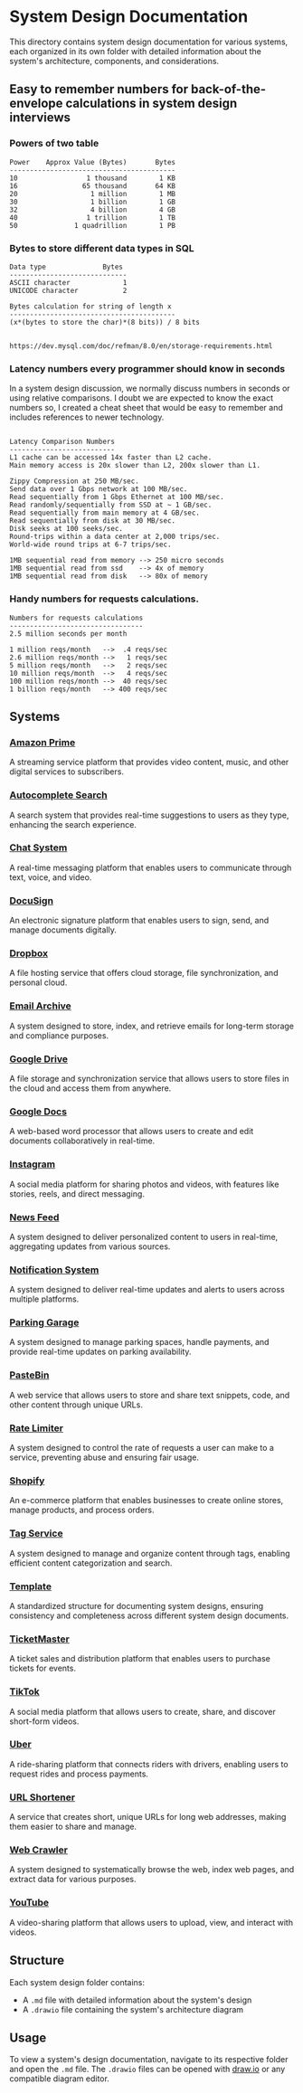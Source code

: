 # System Design Documentation

This directory contains system design documentation for various systems, each organized in its own folder with detailed information about the system's architecture, components, and considerations.

## Easy to remember numbers for back-of-the-envelope calculations in system design interviews

### Powers of two table

```
Power    Approx Value (Bytes)       Bytes
-----------------------------------------
10                 1 thousand        1 KB
16                65 thousand       64 KB
20                  1 million        1 MB
30                  1 billion        1 GB
32                  4 billion        4 GB
40                 1 trillion        1 TB
50              1 quadrillion        1 PB
```

### Bytes to store different data types in SQL

```
Data type              Bytes
-----------------------------
ASCII character             1
UNICODE character           2

Bytes calculation for string of length x
-----------------------------------------
(x*(bytes to store the char)*(8 bits)) / 8 bits


https://dev.mysql.com/doc/refman/8.0/en/storage-requirements.html
```

### Latency numbers every programmer should know in seconds

In a system design discussion, we normally discuss numbers in seconds or using relative comparisons.
I doubt we are expected to know the exact numbers so, I created a cheat sheet that would be easy to remember and includes references to newer technology.
```

Latency Comparison Numbers
--------------------------
L1 cache can be accessed 14x faster than L2 cache.
Main memory access is 20x slower than L2, 200x slower than L1.

Zippy Compression at 250 MB/sec.
Send data over 1 Gbps network at 100 MB/sec.
Read sequentially from 1 Gbps Ethernet at 100 MB/sec.
Read randomly/sequentially from SSD at ~ 1 GB/sec.
Read sequentially from main memory at 4 GB/sec.
Read sequentially from disk at 30 MB/sec.
Disk seeks at 100 seeks/sec.
Round-trips within a data center at 2,000 trips/sec.
World-wide round trips at 6-7 trips/sec.

1MB sequential read from memory --> 250 micro seconds
1MB sequential read from ssd    --> 4x of memory
1MB sequential read from disk   --> 80x of memory
```

### Handy numbers for requests calculations.
```
Numbers for requests calculations
---------------------------------
2.5 million seconds per month

1 million reqs/month   -->  .4 reqs/sec
2.6 million reqs/month -->   1 reqs/sec
5 million reqs/month   -->   2 reqs/sec
10 million reqs/month  -->   4 reqs/sec
100 million reqs/month -->  40 reqs/sec
1 billion reqs/month   --> 400 reqs/sec
```

## Systems

### [Amazon Prime](amazon-prime/amazon-prime.md)
A streaming service platform that provides video content, music, and other digital services to subscribers.

### [Autocomplete Search](autocomplete-search/autocomplete-search.md)
A search system that provides real-time suggestions to users as they type, enhancing the search experience.

### [Chat System](chat-system/chat-system.md)
A real-time messaging platform that enables users to communicate through text, voice, and video.

### [DocuSign](docusign/docusign.md)
An electronic signature platform that enables users to sign, send, and manage documents digitally.

### [Dropbox](dropbox/dropbox.md)
A file hosting service that offers cloud storage, file synchronization, and personal cloud.

### [Email Archive](email-archive/email-archive.md)
A system designed to store, index, and retrieve emails for long-term storage and compliance purposes.

### [Google Drive](google-drive/google-drive.md)
A file storage and synchronization service that allows users to store files in the cloud and access them from anywhere.

### [Google Docs](google-docs/google-docs.md)
A web-based word processor that allows users to create and edit documents collaboratively in real-time.

### [Instagram](instagram/instagram.md)
A social media platform for sharing photos and videos, with features like stories, reels, and direct messaging.

### [News Feed](news-feed/news-feed.md)
A system designed to deliver personalized content to users in real-time, aggregating updates from various sources.

### [Notification System](notification-system/notification-system.md)
A system designed to deliver real-time updates and alerts to users across multiple platforms.

### [Parking Garage](parking-garage/parking-garage.md)
A system designed to manage parking spaces, handle payments, and provide real-time updates on parking availability.

### [PasteBin](pastebin/pastebin.md)
A web service that allows users to store and share text snippets, code, and other content through unique URLs.

### [Rate Limiter](rate-limiter/rate-limiter.md)
A system designed to control the rate of requests a user can make to a service, preventing abuse and ensuring fair usage.

### [Shopify](shopify/shopify.md)
An e-commerce platform that enables businesses to create online stores, manage products, and process orders.

### [Tag Service](tag-service/tag-service.md)
A system designed to manage and organize content through tags, enabling efficient content categorization and search.

### [Template](template/template.md)
A standardized structure for documenting system designs, ensuring consistency and completeness across different system design documents.

### [TicketMaster](ticketmaster/ticketmaster.md)
A ticket sales and distribution platform that enables users to purchase tickets for events.

### [TikTok](tiktok/tiktok.md)
A social media platform that allows users to create, share, and discover short-form videos.

### [Uber](uber/uber.md)
A ride-sharing platform that connects riders with drivers, enabling users to request rides and process payments.

### [URL Shortener](url-shortener/url-shortener.md)
A service that creates short, unique URLs for long web addresses, making them easier to share and manage.

### [Web Crawler](webcrawler/webcrawler.md)
A system designed to systematically browse the web, index web pages, and extract data for various purposes.

### [YouTube](youtube/youtube.md)
A video-sharing platform that allows users to upload, view, and interact with videos.

## Structure

Each system design folder contains:
- A `.md` file with detailed information about the system's design
- A `.drawio` file containing the system's architecture diagram

## Usage

To view a system's design documentation, navigate to its respective folder and open the `.md` file. The `.drawio` files can be opened with [draw.io](https://draw.io) or any compatible diagram editor. 